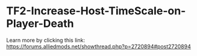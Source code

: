 # TF2-Increase-Host-TimeScale-on-Player-Death

Learn more by clicking this link:
https://forums.alliedmods.net/showthread.php?p=2720894#post2720894
